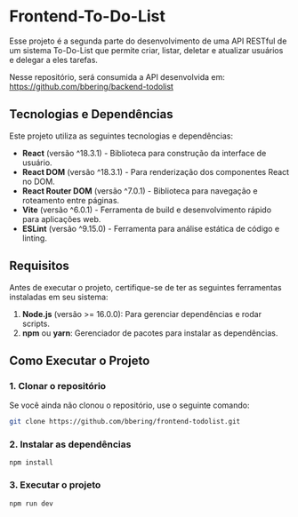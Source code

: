 # Frontend-To-Do-List

Esse projeto é a segunda parte do desenvolvimento de uma API RESTful de um sistema To-Do-List que permite criar, listar, deletar e atualizar usuários e delegar a eles tarefas.

Nesse repositório, será consumida a API desenvolvida em: https://github.com/bbering/backend-todolist

## Tecnologias e Dependências

Este projeto utiliza as seguintes tecnologias e dependências:

- **React** (versão ^18.3.1) - Biblioteca para construção da interface de usuário.
- **React DOM** (versão ^18.3.1) - Para renderização dos componentes React no DOM.
- **React Router DOM** (versão ^7.0.1) - Biblioteca para navegação e roteamento entre páginas.
- **Vite** (versão ^6.0.1) - Ferramenta de build e desenvolvimento rápido para aplicações web.
- **ESLint** (versão ^9.15.0) - Ferramenta para análise estática de código e linting.

## Requisitos

Antes de executar o projeto, certifique-se de ter as seguintes ferramentas instaladas em seu sistema:

1. **Node.js** (versão >= 16.0.0): Para gerenciar dependências e rodar scripts.
2. **npm** ou **yarn**: Gerenciador de pacotes para instalar as dependências.

## Como Executar o Projeto

### 1. Clonar o repositório

Se você ainda não clonou o repositório, use o seguinte comando:

```bash
git clone https://github.com/bbering/frontend-todolist.git
```

### 2. Instalar as dependências

```
npm install
```

### 3. Executar o projeto

```
npm run dev
```



